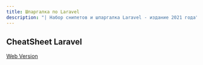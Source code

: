 ```yaml
---
title: Шпаргалка по Laravel
description: "| Набор снипетов и шпаргалка Laravel - издание 2021 года"
---
```


## CheatSheet Laravel

[Web Version](https://learninglaravel.net/cheatsheet/)
